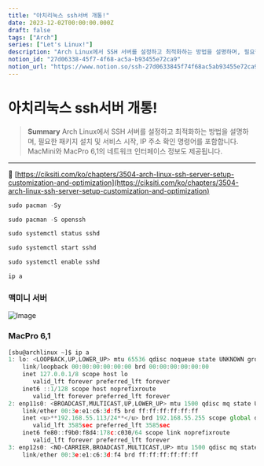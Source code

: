 ```yaml
---
title: "아치리눅스 ssh서버 개통!"
date: 2023-12-02T00:00:00.000Z
draft: false
tags: ["Arch"]
series: ["Let's Linux!"]
description: "Arch Linux에서 SSH 서버를 설정하고 최적화하는 방법을 설명하며, 필요한 패키지 설치 및 서비스 시작, IP 주소 확인 명령어를 포함합니다. MacMini와 MacPro 6,1의 네트워크 인터페이스 정보도 제공됩니다."
notion_id: "27d06338-45f7-4f68-ac5a-b93455e72ca9"
notion_url: "https://www.notion.so/ssh-27d0633845f74f68ac5ab93455e72ca9"
---
```


# 아치리눅스 ssh서버 개통!

> **Summary**
> Arch Linux에서 SSH 서버를 설정하고 최적화하는 방법을 설명하며, 필요한 패키지 설치 및 서비스 시작, IP 주소 확인 명령어를 포함합니다. MacMini와 MacPro 6,1의 네트워크 인터페이스 정보도 제공됩니다.

---

🔗 [https://ciksiti.com/ko/chapters/3504-arch-linux-ssh-server-setup-customization-and-optimization](https://ciksiti.com/ko/chapters/3504-arch-linux-ssh-server-setup-customization-and-optimization)

```javascript
sudo pacman -Sy
```

```javascript
sudo pacman -S openssh
```

```javascript
sudo systemctl status sshd
```

```javascript
sudo systemctl start sshd
```

```javascript
sudo systemctl enable sshd
```

```javascript
ip a
```


### 맥미니 서버

![Image](https://prod-files-secure.s3.us-west-2.amazonaws.com/09ccd4d5-876c-4bba-bbdf-cc77a0a11257/31c92f79-6186-4986-b1ce-f41a1dda5fb5/IMG_1882.jpeg?X-Amz-Algorithm=AWS4-HMAC-SHA256&X-Amz-Content-Sha256=UNSIGNED-PAYLOAD&X-Amz-Credential=ASIAZI2LB466ZPWHZGKK%2F20250724%2Fus-west-2%2Fs3%2Faws4_request&X-Amz-Date=20250724T115839Z&X-Amz-Expires=3600&X-Amz-Security-Token=IQoJb3JpZ2luX2VjEAMaCXVzLXdlc3QtMiJHMEUCIQDSP6YtKpClvDTG8sXzS430bREIED6%2BiuQM%2FsEivs1gbAIgWn5wcn3AZKQQrOcYkpyPmPQeXl3VP0GECtSxg3bRzhQq%2FwMILBAAGgw2Mzc0MjMxODM4MDUiDDQJyLzrBF6UkWYXLyrcA0nZnE%2FsW1qzp5W78o23KG%2B3pwe5j3pUH7GgZRYMkQn59tppvq6dLHBMc6cw%2B%2FYb6TK%2BpcNocsRyEN5Bj2QeaiymPTcsyUJKti0gyDrLoSjEcfbmrNVAEixUCQPHurcqkWVhZWpsg7sk6VVCAZZS3rP8d9sQ8EE51pDYakPBx1wygCJF0qU%2F8XL%2FxVYxns4ggqH8SOea0owMzWF%2Fo0wxqE7T6DjQrQzorYYrxnx4dlrfZY%2BkfpzTSWQywex%2BYINossOfH8IL3CTi85Lc01OT17b8Db%2FS31wweD5qreGkjXr7BqNv0ZbpFu6WyKioXIu7MnN37iJhrV%2B%2BqU8j3tXoCfJKLBw5%2Bg8TrgIal0WI28YWA4myHsGDjHZJOf5j7ZHaZKy0vB7PUVlmmzTcJmnX9OG1zCja7lP3ZoMBtjm5%2BbwzxgxAghuew%2Bmv2UiL%2BRKnRWsYqM3qjLm1BCqkIhN6uH2BDHFHavdr775O60Fszl3lp5KAF2Ilpv7qXoi%2BjexWwVhldGkXHi6xtj4sPhMQtL7yDccYMD%2FsOPx1308CrePMObyuA1hkSw%2BjtMRUCuGZU8LNhkf99Qtibj%2Fv0uPsIuD71sm8vV%2BcEY%2BdgFVxyMCYUqaMjBCYEdvU%2FhjLMLCbiMQGOqUBHR24w1tsHQlPHPdfD10aAeS2XaslpWU5bFKTlIDgPcbGTtvSapZ16x5QSO%2FeOnN2n8H0BeQJKYLoA0kk17tMmlcBYQQY20lnlXj1EmlpJvUvXBDY1PAETjhD9l%2FEECLLwKE4hRYF15yA1avoKzw9zNFHIPMX5OOStGIAQSAaG6a5CSBClR3HSchGk5VKbDHLDO%2BA2ZI9WToAU%2FiJTZxLq5B5Zob1&X-Amz-Signature=93c30bb026079e2e24400f3d952bc2fb17b34c00a325c873d15d61f01a689bdf&X-Amz-SignedHeaders=host&x-amz-checksum-mode=ENABLED&x-id=GetObject)

### MacPro 6,1

```javascript
[sbu@archlinux ~]$ ip a
1: lo: <LOOPBACK,UP,LOWER_UP> mtu 65536 qdisc noqueue state UNKNOWN group default qlen 1000
    link/loopback 00:00:00:00:00:00 brd 00:00:00:00:00:00
    inet 127.0.0.1/8 scope host lo
       valid_lft forever preferred_lft forever
    inet6 ::1/128 scope host noprefixroute 
       valid_lft forever preferred_lft forever
2: enp11s0: <BROADCAST,MULTICAST,UP,LOWER_UP> mtu 1500 qdisc mq state UP group default qlen 1000
    link/ether 00:3e:e1:c6:3d:f5 brd ff:ff:ff:ff:ff:ff
    inet <u>**192.168.55.113/24**</u> brd 192.168.55.255 scope global dynamic noprefixroute enp11s0
       valid_lft 3585sec preferred_lft 3585sec
    inet6 fe80::f9b0:f8d4:178c:c030/64 scope link noprefixroute 
       valid_lft forever preferred_lft forever
3: enp12s0: <NO-CARRIER,BROADCAST,MULTICAST,UP> mtu 1500 qdisc mq state DOWN group default qlen 1000
    link/ether 00:3e:e1:c6:3d:f4 brd ff:ff:ff:ff:ff:ff
```

